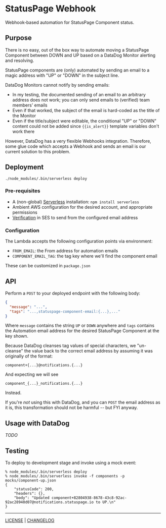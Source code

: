 # StatusPage Webhook

Webhook-based automation for StatusPage Component status.

## Purpose

There is no easy, out of the box way to automate moving a StatusPage Component
between DOWN and UP based on a DataDog Monitor alerting and resolving.

StatusPage components are (only) automated by sending an email to a magic
address with "UP" or "DOWN" in the subject line.

DataDog Monitors cannot notify by sending emails:

- In my testing, the documented sending of an email to an arbitrary address does
  not work; you can only send emails to (verified) team members' emails
- Even if that worked, the subject of the email is hard-coded as the title of
  the Monitor
- Even if the title/subject were editable, the conditional "UP" or "DOWN"
  content could not be added since `{{is_alert}}` template variables don't work
  there

However, DataDog has a very flexible Webhooks integration. Therefore, some glue
code which accepts a Webhook and sends an email is our current solution to this
problem.

## Deployment

```console
./node_modules/.bin/serverless deploy
```

### Pre-requisites

- A (non-global) [Serverless][] installation: `npm install serverless`
- Ambient AWS configuration for the desired account, and appropriate permissions
- [Verification][] in SES to send from the configured email address

[serverless]: https://serverless.com/
[verification]: https://docs.aws.amazon.com/ses/latest/DeveloperGuide/verify-addresses-and-domains.html

### Configuration

The Lambda accepts the following configuration points via environment:

- `FROM_EMAIL`: the From address for automation emails
- `COMPONENT_EMAIL_TAG`: the tag key where we'll find the component email

These can be customized in `package.json`

## API

Perform a `POST` to your deployed endpoint with the following body:

```json
{
  "message": "...",
  "tags": "...,statuspage-component-email:{...},..."
}
```

Where `message` contains the string `UP` or `DOWN` anywhere and `tags` contains
the Automation email address for the desired StatusPage Component at the key
shown.

Because DataDog cleanses tag values of special characters, we "un-cleanse" the
value back to the correct email address by assuming it was originally of the
format:

```
component+{...}@notifications.{...}
```

And expecting we will see

```
component_{...}_notifications.{...}
```

Instead.

If you're *not* using this with DataDog, and you can `POST` the email address as
it is, this transformation should not be harmful -- but FYI anyway.

## Usage with DataDog

*TODO*

## Testing

To deploy to development stage and invoke using a mock event:

```console
% node_modules/.bin/serverless deploy
% node_modules/.bin/serverless invoke -f components -p mocks/component-up.json
{
    "statusCode": 200,
    "headers": {},
    "body": "Updated component+82804938-8678-43c8-92ac-92ac28940d07@notifications.statuspage.io to UP.\n"
}
```

---

[LICENSE](./LICENSE) | [CHANGELOG](./CHANGELOG.md)
